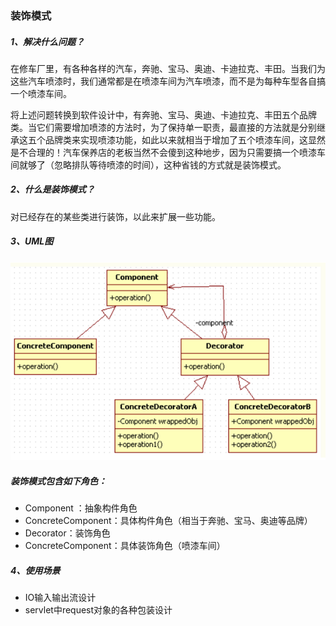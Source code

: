 ### 装饰模式

##### 1、解决什么问题？

在修车厂里，有各种各样的汽车，奔驰、宝马、奥迪、卡迪拉克、丰田。当我们为这些汽车喷漆时，我们通常都是在喷漆车间为汽车喷漆，而不是为每种车型各自搞一个喷漆车间。

将上述问题转换到软件设计中，有奔驰、宝马、奥迪、卡迪拉克、丰田五个品牌类。当它们需要增加喷漆的方法时，为了保持单一职责，最直接的方法就是分别继承这五个品牌类来实现喷漆功能，如此以来就相当于增加了五个喷漆车间，这显然是不合理的！汽车保养店的老板当然不会傻到这种地步，因为只需要搞一个喷漆车间就够了（忽略排队等待喷漆的时间），这种省钱的方式就是装饰模式。

##### 2、什么是装饰模式？

对已经存在的某些类进行装饰，以此来扩展一些功能。

##### 3、UML图

![](/assets/装饰模式UML图.png)

##### 装饰模式包含如下角色：

* Component ：抽象构件角色
* ConcreteComponent：具体构件角色（相当于奔驰、宝马、奥迪等品牌）
* Decorator：装饰角色
* ConcreteComponent：具体装饰角色（喷漆车间）

##### 4、使用场景

* IO输入输出流设计
* servlet中request对象的各种包装设计





